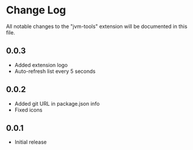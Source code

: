 # Change Log

All notable changes to the "jvm-tools" extension will be documented in this file.

## 0.0.3

- Added extension logo
- Auto-refresh list every 5 seconds

## 0.0.2

- Added git URL in package.json info 
- Fixed icons

## 0.0.1

- Initial release
